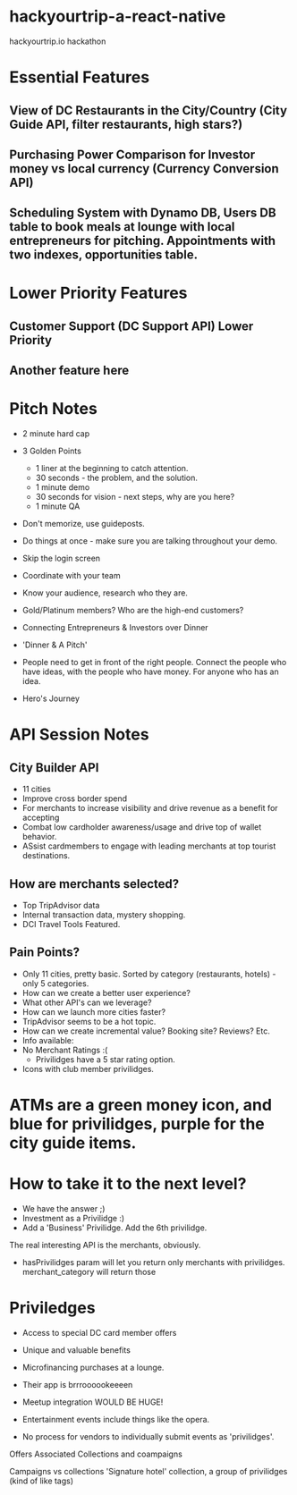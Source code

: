 # hackyourtrip-a-react-native
hackyourtrip.io hackathon


# Essential Features
## View of DC Restaurants in the City/Country (City Guide API, filter restaurants, high stars?)
## Purchasing Power Comparison for Investor money vs local currency (Currency Conversion API) 
## Scheduling System with Dynamo DB, Users DB table to book meals at lounge with local entrepreneurs for pitching. Appointments with two indexes, opportunities table.




# Lower Priority Features
## Customer Support (DC Support API) Lower Priority
## Another feature here

# Pitch Notes
- 2 minute hard cap
- 3 Golden Points
    * 1 liner at the beginning to catch attention.
    * 30 seconds - the problem, and the solution.
    * 1 minute demo
    * 30 seconds for vision - next steps, why are you here?
    * 1 minute QA
- Don't memorize, use guideposts.
- Do things at once - make sure you are talking throughout your demo.

- Skip the login screen
- Coordinate with your team
- Know your audience, research who they are. 
- Gold/Platinum members? Who are the high-end customers?
- Connecting Entrepreneurs & Investors over Dinner
- 'Dinner & A Pitch'
- People need to get in front of the right people. Connect the people who have ideas, with the people who have money. For anyone who has an idea. 
- Hero's Journey

# API Session Notes
## City Builder API
- 11 cities
- Improve cross border spend
- For merchants to increase visibility and drive revenue as a benefit for accepting
- Combat low cardholder awareness/usage and drive top of wallet behavior.
- ASsist cardmembers to engage with leading merchants at top tourist destinations. 

## How are merchants selected?
- Top TripAdvisor data
- Internal transaction data, mystery shopping.
- DCI Travel Tools Featured.

## Pain Points?
- Only 11 cities, pretty basic. Sorted by category (restaurants, hotels) - only 5 categories. 
- How can we create a better user experience?
- What other API's can we leverage?
- How can we launch more cities faster?
- TripAdvisor seems to be a hot topic.
- How can we create incremental value? Booking site? Reviews? Etc.
- Info available:
- No Merchant Ratings :(
    - Privilidges have a 5 star rating option.
- Icons with club member privilidges. 


# ATMs are a green money icon, and blue for privilidges, purple for the city guide items. 

# How to take it to the next level?
- We have the answer ;)
- Investment as a Privilidge :)
- Add a 'Business' Privilidge. Add the 6th privilidge. 

The real interesting API is the merchants, obviously. 

- hasPrivilidges param will let you return only merchants with privilidges. 
merchant_category will return those


# Priviledges
- Access to special DC card member offers
- Unique and valuable benefits

- Microfinancing purchases at a lounge. 
- Their app is brrroooookeeeen
- Meetup integration WOULD BE HUGE!
- Entertainment events include things like the opera. 
- No process for vendors to individually submit events as 'privilidges'. 

Offers
Associated Collections and coampaigns

Campaigns vs collections
'Signature hotel' collection, a group of privilidges (kind of like tags)
